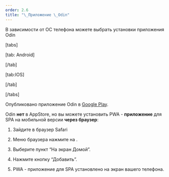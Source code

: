 ```yaml
---
order: 2.6
title: "\_Приложение \_Odin"
---
```


В зависимости от ОС телефона можете выбрать установки приложения Odin

[tabs]

[tab: Android]



[/tab]

[tab:IOS]



[/tab]

[/tabs]

Опубликовано приложение Odin в [Google Play](https://play.google.com/store/apps/details?id=study.odin.www.twa).





Odin **нет** в AppStore, но вы можете установить PWA - **приложение** для SPA на мобильной версии **через браузер**:

1. Зайдите в браузер Safari

2. Меню браузера нажмите на .

3. Выберите пункт “На экран Домой”.

4. Нажмите кнопку “Добавить”.

5. PWA - приложение для SPA установлено на экран вашего телефона.